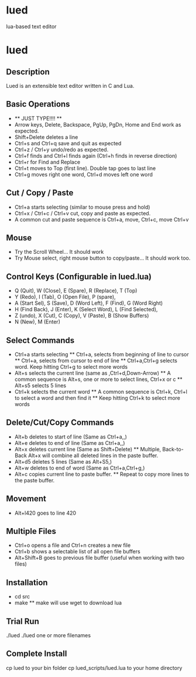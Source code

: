 # lued
lua-based text editor

lued
====

Description
-----------
Lued is an extensible text editor written in C and Lua.


Basic Operations
----------------
* ** JUST TYPE!!!! **
* Arrow keys, Delete, Backspace, PgUp, PgDn, Home and End work as expected.
* Shift+Delete deletes a line
* Ctrl+s and Ctrl+q save and quit as expected
* Ctrl+z / Ctrl+y undo/redo as expected.
* Ctrl+f finds and Ctrl+l finds again (Ctrl+h finds in reverse direction)
* Ctrl+r for Find and Replace
* Ctrl+t moves to Top (first line). Double tap goes to last line
* Ctrl+g moves right one word, Ctrl+d moves left one word

Cut / Copy / Paste
------------------
* Ctrl+a starts selecting (similar to mouse press and hold)
* Ctrl+x / Ctrl+c / Ctrl+v cut, copy and paste as expected.
* A common cut and paste sequence is Ctrl+a, move, Ctrl+c, move Ctrl+v

Mouse
-----
* Try the Scroll Wheel... It should work
* Try Mouse select, right mouse button to copy/paste... It should work too.

Control Keys (Configurable in lued.lua)
---------------------------------------
* Q (Quit),      W (Close),  E (Spare),       R (Replace),      T (Top)
* Y (Redo),      I (Tab),    O (Open File),   P (spare),
* A (Start Sel), S (Save),   D (Word Left),   F (Find),         G (Word Right)
* H (Find Back), J (Enter),  K (Select Word), L (Find Selected),
* Z (undo),      X (Cut),    C (Copy),        V (Paste),        B (Show Buffers)
* N (New),       M (Enter)

Select Commands
---------------
* Ctrl+a starts selecting
**  Ctrl+a,<Home> selects from beginning of line to cursor
**  Ctrl+a,<End> selects from cursor to end of line
**  Ctrl+a,Ctrl+g selects word. Keep hitting Ctrl+g to select more words
* Alt+s<Enter> selects the current line (same as <Home>,Ctrl+d,Down-Arrow)
**  A common sequence is Alt+s, one or more <Enter> to select lines, Ctrl+x or c
**  Alt+s5 selects 5 lines
* Ctrl+k selects the current word
**  A common sequence is Ctrl+k, Ctrl+l to select a word and then find it
**  Keep hitting Ctrl+k to select more words

Delete/Cut/Copy Commands
------------------------
* Alt+b deletes to start of line  (Same as Ctrl+a,<Home>,<Delete>)
* Alt+e deletes to end of line    (Same as Ctrl+a,<End>,<Delete>)
* Alt+x deletes current line      (Same as Shift+Delete)
** Multiple, Back-to-Back Alt+x will combine all deleted lines in the paste buffer.
* Alt+d5<enter> deletes 5 lines   (Same as Alt+S5,<Delete>)
* Alt+w deletes to end of word    (Same as Ctrl+a,Ctrl+g,<Delete>)
* Alt+c copies current line to paste buffer. 
** Repeat to copy more lines to the paste buffer.

Movement
--------
* Alt+l420<enter> goes to line 420

Multiple Files
--------------
* Ctrl+o opens a file and Ctrl+n creates a new file
* Ctrl+b shows a selectable list of all open file buffers
* Alt+Shift+B goes to previous file buffer (useful when working with two files)

Installation
------------
* cd src
* make
** make will use wget to download lua

Trial Run
---------
./lued
./lued one or more filenames

Complete Install
----------------
cp lued to your bin folder
cp lued_scripts/lued.lua to your home directory




 
